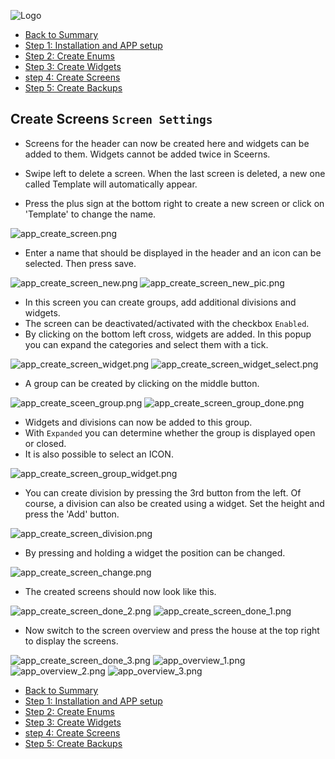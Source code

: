 ![Logo](../../admin/hiob.png)

-   [Back to Summary](/docs/en/README.md)
-   [Step 1: Installation and APP setup](app.md)
-   [Step 2: Create Enums](enum.md)
-   [Step 3: Create Widgets](widgets.md)
-   [step 4: Create Screens](sreens.md)
-   [Step 5: Create Backups](backups.md)

## Create Screens `Screen Settings`

- Screens for the header can now be created here and widgets can be added to them. Widgets cannot be added twice in Sceerns.
- Swipe left to delete a screen. When the last screen is deleted, a new one called Template will automatically appear.

- Press the plus sign at the bottom right to create a new screen or click on 'Template' to change the name.

![app_create_screen.png](img/../../de/img/app_create_screen.png)

- Enter a name that should be displayed in the header and an icon can be selected. Then press save.

![app_create_screen_new.png](img/../../de/img/app_create_screen_new.png)
![app_create_screen_new_pic.png](img/../../de/img/app_create_screen_new_pic.png)

- In this screen you can create groups, add additional divisions and widgets.
- The screen can be deactivated/activated with the checkbox `Enabled`.
- By clicking on the bottom left cross, widgets are added. In this popup you can expand the categories and select them with a tick.

![app_create_screen_widget.png](img/../../de/img/app_create_screen_widget.png)
![app_create_screen_widget_select.png](img/../../de/img/app_create_screen_widget_select.png)

- A group can be created by clicking on the middle button.

![app_create_sceen_group.png](img/../../de/img/app_create_sceen_group.png)
![app_create_screen_group_done.png](img/../../de/img/app_create_screen_group_done.png)

- Widgets and divisions can now be added to this group.
- With `Expanded` you can determine whether the group is displayed open or closed.
- It is also possible to select an ICON.

![app_create_screen_group_widget.png](img/../../de/img/app_create_screen_group_widget.png)

- You can create division by pressing the 3rd button from the left. Of course, a division can also be created using a widget. Set the height and press the 'Add' button.

![app_create_screen_division.png](img/../../de/img/app_create_screen_division.png)

- By pressing and holding a widget the position can be changed.

![app_create_screen_change.png](img/../../de/img/app_create_screen_change.png)

- The created screens should now look like this.

![app_create_screen_done_2.png](img/../../de/img/app_create_screen_done_2.png)
![app_create_screen_done_1.png](img/../../de/img/app_create_screen_done_1.png)

- Now switch to the screen overview and press the house at the top right to display the screens.

![app_create_screen_done_3.png](img/../../de/img/app_create_screen_done_3.png)
![app_overview_1.png](img/../../de/img/app_overview_1.png)
![app_overview_2.png](img/../../de/img/app_overview_2.png)
![app_overview_3.png](img/../../de/img/app_overview_3.png)

-   [Back to Summary](/docs/en/README.md)
-   [Step 1: Installation and APP setup](app.md)
-   [Step 2: Create Enums](enum.md)
-   [Step 3: Create Widgets](widgets.md)
-   [step 4: Create Screens](sreens.md)
-   [Step 5: Create Backups](backups.md)